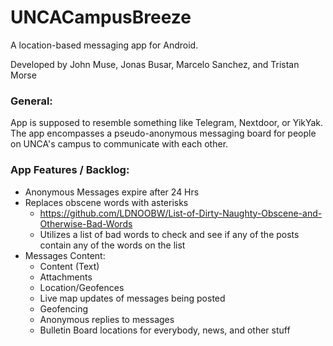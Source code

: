# UNCACampusBreeze
A location-based messaging app for Android.

Developed by John Muse, Jonas Busar, Marcelo Sanchez, and Tristan Morse

### General:
App is supposed to resemble something like Telegram, Nextdoor, or YikYak. The app encompasses a pseudo-anonymous messaging board for people on UNCA's campus to communicate with each other.

### App Features / Backlog:
- Anonymous Messages expire after 24 Hrs
- Replaces obscene words with asterisks
  - https://github.com/LDNOOBW/List-of-Dirty-Naughty-Obscene-and-Otherwise-Bad-Words
  - Utilizes a list of bad words to check and see if any of the posts contain any of the words on the list
- Messages Content:
    - Content (Text)
    - Attachments
    - Location/Geofences
    - Live map updates of messages being posted
    - Geofencing
    - Anonymous replies to messages
    - Bulletin Board locations  for everybody, news, and other stuff
